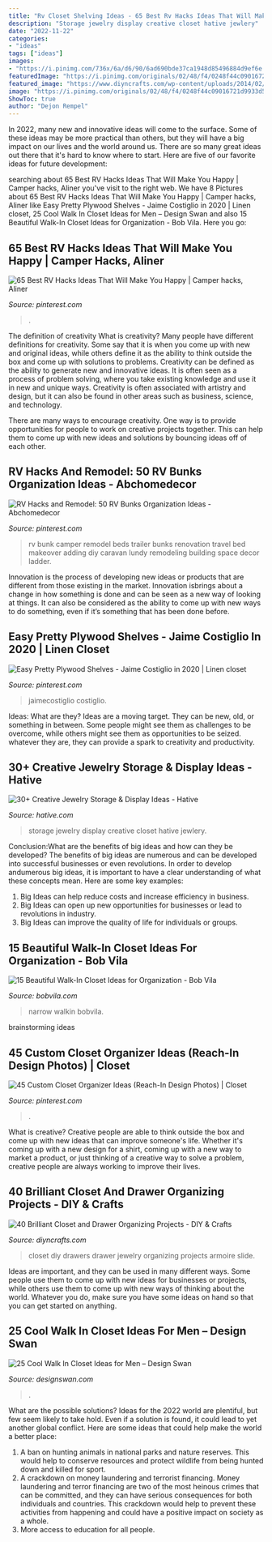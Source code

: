 ```yaml
---
title: "Rv Closet Shelving Ideas - 65 Best Rv Hacks Ideas That Will Make You Happy"
description: "Storage jewelry display creative closet hative jewlery"
date: "2022-11-22"
categories:
- "ideas"
tags: ["ideas"]
images:
- "https://i.pinimg.com/736x/6a/d6/90/6ad690bde37ca1948d85496884d9ef6e.jpg"
featuredImage: "https://i.pinimg.com/originals/02/48/f4/0248f44c09016721d9933d5e0e45aed6.jpg"
featured_image: "https://www.diyncrafts.com/wp-content/uploads/2014/02/10-closet.jpg"
image: "https://i.pinimg.com/originals/02/48/f4/0248f44c09016721d9933d5e0e45aed6.jpg"
ShowToc: true
author: "Dejon Rempel"
---
```



In 2022, many new and innovative ideas will come to the surface. Some of these ideas may be more practical than others, but they will have a big impact on our lives and the world around us. There are so many great ideas out there that it's hard to know where to start. Here are five of our favorite ideas for future development:

	

		
searching about 65 Best RV Hacks Ideas That Will Make You Happy | Camper hacks, Aliner you've visit to the right web. We have 8 Pictures about 65 Best RV Hacks Ideas That Will Make You Happy | Camper hacks, Aliner like Easy Pretty Plywood Shelves - Jaime Costiglio in 2020 | Linen closet, 25 Cool Walk In Closet Ideas for Men – Design Swan and also 15 Beautiful Walk-In Closet Ideas for Organization - Bob Vila. Here you go:
		
    
## 65 Best RV Hacks Ideas That Will Make You Happy | Camper Hacks, Aliner

<img loading=lazy src="https://i.pinimg.com/originals/02/48/f4/0248f44c09016721d9933d5e0e45aed6.jpg" onerror="this.onerror=null;this.src='https://tse3.mm.bing.net/th?id=OIP.wZTZNPi3wEK1Ll_KTmCh5gHaJ3&amp;pid=15.1';" alt="65 Best RV Hacks Ideas That Will Make You Happy | Camper hacks, Aliner">

_Source: pinterest.com_

>. 

	

The definition of creativity
What is creativity? Many people have different definitions for creativity. Some say that it is when you come up with new and original ideas, while others define it as the ability to think outside the box and come up with solutions to problems.
Creativity can be defined as the ability to generate new and innovative ideas. It is often seen as a process of problem solving, where you take existing knowledge and use it in new and unique ways. Creativity is often associated with artistry and design, but it can also be found in other areas such as business, science, and technology.

There are many ways to encourage creativity. One way is to provide opportunities for people to work on creative projects together. This can help them to come up with new ideas and solutions by bouncing ideas off of each other.

    
## RV Hacks And Remodel: 50 RV Bunks Organization Ideas - Abchomedecor

<img loading=lazy src="https://i.pinimg.com/736x/51/bb/bf/51bbbf4cfda8049e1e22ae67aa5ffed4.jpg" onerror="this.onerror=null;this.src='https://tse3.mm.bing.net/th?id=OIP.DtVqaHDWnrtHxON973uhTwHaKZ&amp;pid=15.1';" alt="RV Hacks and Remodel: 50 RV Bunks Organization Ideas - Abchomedecor">

_Source: pinterest.com_

>rv bunk camper remodel beds trailer bunks renovation travel bed makeover adding diy caravan lundy remodeling building space decor ladder. 

	

Innovation is the process of developing new ideas or products that are different from those existing in the market. Innovation isbrings about a change in how something is done and can be seen as a new way of looking at things. It can also be considered as the ability to come up with new ways to do something, even if it’s something that has been done before.

    
## Easy Pretty Plywood Shelves - Jaime Costiglio In 2020 | Linen Closet

<img loading=lazy src="https://i.pinimg.com/736x/6a/d6/90/6ad690bde37ca1948d85496884d9ef6e.jpg" onerror="this.onerror=null;this.src='https://tse1.mm.bing.net/th?id=OIP.-iCsuluwUEIKk4Z_bnkCAwHaLH&amp;pid=15.1';" alt="Easy Pretty Plywood Shelves - Jaime Costiglio in 2020 | Linen closet">

_Source: pinterest.com_

>jaimecostiglio costiglio. 

	

Ideas: What are they?
Ideas are a moving target. They can be new, old, or something in between. Some people might see them as challenges to be overcome, while others might see them as opportunities to be seized. whatever they are, they can provide a spark to creativity and productivity.

    
## 30+ Creative Jewelry Storage &amp; Display Ideas - Hative

<img loading=lazy src="https://hative.com/wp-content/uploads/2015/01/jewelry-storage-display-ideas/19-closet-jewlery-storage.jpg" onerror="this.onerror=null;this.src='https://tse3.mm.bing.net/th?id=OIP.CcOPw0UBFo31M4naFHWcrwHaLH&amp;pid=15.1';" alt="30+ Creative Jewelry Storage &amp; Display Ideas - Hative">

_Source: hative.com_

>storage jewelry display creative closet hative jewlery. 

	

Conclusion:What are the benefits of big ideas and how can they be developed?
The benefits of big ideas are numerous and can be developed into successful businesses or even revolutions. In order to develop andumerous big ideas, it is important to have a clear understanding of what these concepts mean. Here are some key examples: 
1. Big Ideas can help reduce costs and increase efficiency in business. 
2. Big Ideas can open up new opportunities for businesses or lead to revolutions in industry. 
3. Big Ideas can improve the quality of life for individuals or groups.

    
## 15 Beautiful Walk-In Closet Ideas For Organization - Bob Vila

<img loading=lazy src="https://s3-production.bobvila.com/slides/40479/original/narrow_walkin_closets.png?1608247988" onerror="this.onerror=null;this.src='https://tse4.mm.bing.net/th?id=OIP.tqn57YLFcn5jqE5BEgkJZAHaJ4&amp;pid=15.1';" alt="15 Beautiful Walk-In Closet Ideas for Organization - Bob Vila">

_Source: bobvila.com_

>narrow walkin bobvila. 

	
 brainstorming ideas 
    
## 45 Custom Closet Organizer Ideas (Reach-In Design Photos) | Closet

<img loading=lazy src="https://i.pinimg.com/736x/99/82/2b/99822b76d8dad261d86d64f1ec9f8980--custom-closets-closet-ideas.jpg" onerror="this.onerror=null;this.src='https://tse4.mm.bing.net/th?id=OIP.n7-T8Pf5kKt0zi3cdM52dgHaLH&amp;pid=15.1';" alt="45 Custom Closet Organizer Ideas (Reach-In Design Photos) | Closet">

_Source: pinterest.com_

>. 

	

What is creative?
Creative people are able to think outside the box and come up with new ideas that can improve someone's life. Whether it's coming up with a new design for a shirt, coming up with a new way to market a product, or just thinking of a creative way to solve a problem, creative people are always working to improve their lives.

    
## 40 Brilliant Closet And Drawer Organizing Projects - DIY &amp; Crafts

<img loading=lazy src="https://www.diyncrafts.com/wp-content/uploads/2014/02/10-closet.jpg" onerror="this.onerror=null;this.src='https://tse3.mm.bing.net/th?id=OIP.jbFE3bn4MarWVOE4Y2o1GAHaL0&amp;pid=15.1';" alt="40 Brilliant Closet and Drawer Organizing Projects - DIY &amp; Crafts">

_Source: diyncrafts.com_

>closet diy drawers drawer jewelry organizing projects armoire slide. 

	

Ideas are important, and they can be used in many different ways. Some people use them to come up with new ideas for businesses or projects, while others use them to come up with new ways of thinking about the world. Whatever you do, make sure you have some ideas on hand so that you can get started on anything.

    
## 25 Cool Walk In Closet Ideas For Men – Design Swan

<img loading=lazy src="https://img.designswan.com/2015/01/closetForMan/25.jpg" onerror="this.onerror=null;this.src='https://tse2.mm.bing.net/th?id=OIP.Nug86w-YABlP4sHWwOwMgAHaLH&amp;pid=15.1';" alt="25 Cool Walk In Closet Ideas for Men – Design Swan">

_Source: designswan.com_

>. 

	

What are the possible solutions?
Ideas for the 2022 world are plentiful, but few seem likely to take hold. Even if a solution is found, it could lead to yet another global conflict. Here are some ideas that could help make the world a better place: 
1. A ban on hunting animals in national parks and nature reserves. This would help to conserve resources and protect wildlife from being hunted down and killed for sport.
2. A crackdown on money laundering and terrorist financing. Money laundering and terror financing are two of the most heinous crimes that can be committed, and they can have serious consequences for both individuals and countries. This crackdown would help to prevent these activities from happening and could have a positive impact on society as a whole.
3. More access to education for all people.

